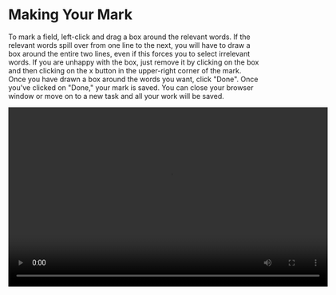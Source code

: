 # Making Your Mark

To mark a field, left-click and drag a box around the relevant words.
If the relevant words spill over from one line to the next, you will have to draw a box around the entire two lines, even if this forces you to select irrelevant words.
If you are unhappy with the box, just remove it by clicking on the box and then clicking on the x button in the upper-right corner of the mark. Once you have drawn a box around the words you want, click "Done". Once you've clicked on "Done," your mark is saved. You can close your browser window or move on to a new task and all your work will be saved.

<div class="video-wrapper">
  <video width="640" height="360" loop autoplay src="/images/mark_task.mp4"></video>
</div>
